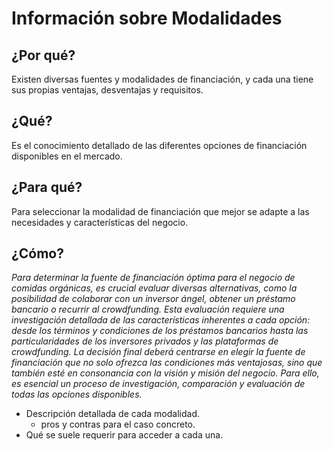 # Información sobre Modalidades

## ¿Por qué?

Existen diversas fuentes y modalidades de financiación, y cada una tiene sus propias ventajas, desventajas y requisitos.

## ¿Qué?

Es el conocimiento detallado de las diferentes opciones de financiación disponibles en el mercado.

## ¿Para qué?

Para seleccionar la modalidad de financiación que mejor se adapte a las necesidades y características del negocio.

## ¿Cómo?

*Para determinar la fuente de financiación óptima para el negocio de comidas orgánicas, es crucial evaluar diversas alternativas, como la posibilidad de colaborar con un inversor ángel, obtener un préstamo bancario o recurrir al crowdfunding. Esta evaluación requiere una investigación detallada de las características inherentes a cada opción: desde los términos y condiciones de los préstamos bancarios hasta las particularidades de los inversores privados y las plataformas de crowdfunding. La decisión final deberá centrarse en elegir la fuente de financiación que no solo ofrezca las condiciones más ventajosas, sino que también esté en consonancia con la visión y misión del negocio. Para ello, es esencial un proceso de investigación, comparación y evaluación de todas las opciones disponibles.*

- Descripción detallada de cada modalidad.
  - pros y contras para el caso concreto.
- Qué se suele requerir para acceder a cada una.